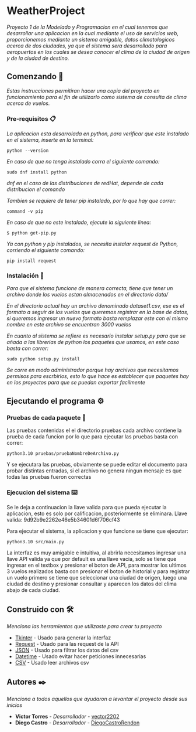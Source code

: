 # WeatherProject
_Proyecto 1 de la Modelado y Programacion en el cual tenemos que desarrollar una aplicacion en la cual mediante el uso de servicios web, proporcionemos mediante un sistema amigable, datos climatologicos acerca de dos ciudades, ya que el sistema sera desarrollado para aeropuertos en los cuales se desea conocer el clima de la ciudad de origen y de la ciudad de destino._
## Comenzando 🚀
_Estas instrucciones permitiran hacer una copia del proyecto en funcionamiento para el fin de utilizarlo como sistema de consulta de clima acerca de vuelos._

### Pre-requisitos 📋
_La aplicacion esta desarrolada en python, para verificar que este instalado en el sistema, inserte en la terminal:_
```
python --version
```

_En caso de que no tenga instalado corra el siguiente comando:_

```
sudo dnf install python
```

_dnf en el caso de las distribuciones de redHat, depende de cada distribucion el comando_ 

_Tambien se requiere de tener pip instalado, por lo que hay que correr:_
```
command -v pip
```
_En caso de que no este instalado, ejecute la siguiente linea:_
```
$ python get-pip.py
```

_Ya con python y pip instalados, se necesita instalar request de Python, corriendo el siguiente comando:_
```
pip install request
```

### Instalación 🔧

_Para que el sistema funcione de manera correcta, tiene que tener un archivo donde los vuelos estan almacenados en el directorio data/_ 

_En el directorio actual hay un archivo denominado dataset1.csv, ese es el formato a seguir de los vuelos que queremos registrar en la base de datos, si queremos ingresar un nuevo formato basta remplazar este con el mismo nombre en este archivo se encuentran 3000 vuelos_

_En cuanto al sistema se refiere es necesario instalar setup.py para que se añada a las librerias de python los paquetes que usamos, en este caso basta con correr:_
```
sudo python setup.py install
```
_Se corre en modo administrador porque hay archivos que necesitamos permisos para escrbirlos, esto lo que hace es establecer que paquetes hay en los proyectos para que se puedan exportar facilmente_
## Ejecutando el programa ⚙️

### Pruebas de cada paquete 🔩
Las pruebas contenidas el el directorio pruebas cada archivo contiene la prueba de cada funcion por lo que para ejecutar las pruebas basta con correr:

```
python3.10 pruebas/pruebaNombreDeArchivo.py
```
Y se ejecutara las pruebas, obviamente se puede editar el documento para probar distintas entradas, si el archivo no genera ningun mensaje es que todas las pruebas fueron correctas
### Ejecucion del sistema ⌨️
Se le deja a continuacion la llave valida para que pueda ejecutar la aplicacion, esto es solo por calificacion, posteriormente se eliminara.
Llave valida: 9d92b9e2262e46e5b34601d6f706cf43

Para ejecutar el sistema, la aplicacion y que funcione se tiene que ejecutar:

```
python3.10 src/main.py
```

La interfaz es muy amigable e intuitiva, al abrirla necesitamos ingresar una llave API valida ya que por default es una llave vacia, solo se tiene que ingresar en el textbox y presionar el boton de API, para mostrar los ultimos 3 vuelos realizados basta con presionar el boton de historial y para registrar un vuelo primero se tiene que seleccionar una ciudad de origen, luego una ciudad de destino y presionar consultar y aparecen los datos del clima abajo de cada ciudad.

## Construido con 🛠️

_Menciona las herramientas que utilizaste para crear tu proyecto_

* [Tkinter](https://docs.python.org/3/library/tk.html) - Usado para generar la interfaz
* [Request](https://docs.python.org/es/3.9/library/urllib.request.html) - Usado para las request de la API
* [JSON](https://docs.python.org/3/library/json.html) - Usado para filtrar los datos del csv
* [Datetime](https://docs.python.org/3/library/datetime.html) - Usado evitar hacer peticiones innecesarias
* [CSV](https://docs.python.org/3/library/csv.html) - Usado leer archivos csv

## Autores ✒️

_Menciona a todos aquellos que ayudaron a levantar el proyecto desde sus inicios_

* **Victor Torres** - *Desarrollador* - [vector2202](https://github.com/vector2202)
* **Diego Castro** - *Desarrollador* - [DiegoCastroRendon](https://github.com/DiegoCastroRendon)
